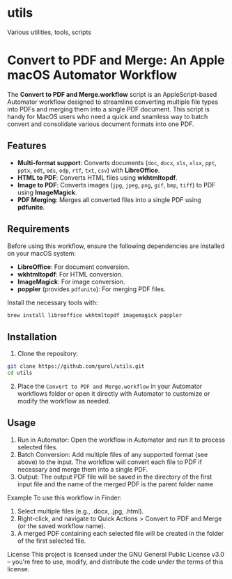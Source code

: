 # utils
Various utilities, tools, scripts

# Convert to PDF and Merge: An Apple macOS Automator Workflow

The **Convert to PDF and Merge.workflow** script is an AppleScript-based Automator workflow designed to streamline converting multiple file types into PDFs and merging them into a single PDF document. This script is handy for MacOS users who need a quick and seamless way to batch convert and consolidate various document formats into one PDF.

## Features
- **Multi-format support**: Converts documents (`doc`, `docx`, `xls`, `xlsx`, `ppt`, `pptx`, `odt`, `ods`, `odp`, `rtf`, `txt`, `csv`) with **LibreOffice**.
- **HTML to PDF**: Converts HTML files using **wkhtmltopdf**.
- **Image to PDF**: Converts images (`jpg`, `jpeg`, `png`, `gif`, `bmp`, `tiff`) to PDF using **ImageMagick**.
- **PDF Merging**: Merges all converted files into a single PDF using **pdfunite**.

## Requirements

Before using this workflow, ensure the following dependencies are installed on your macOS system:
- **LibreOffice**: For document conversion.
- **wkhtmltopdf**: For HTML conversion.
- **ImageMagick**: For image conversion.
- **poppler** (provides `pdfunite`): For merging PDF files.

Install the necessary tools with:
```bash
brew install libreoffice wkhtmltopdf imagemagick poppler
```

## Installation
1. Clone the repository:
```bash
git clone https://github.com/gurol/utils.git
cd utils
```
2. Place the `Convert to PDF and Merge.workflow` in your Automator workflows folder or open it directly with Automator to customize or modify the workflow as needed.

## Usage
1. Run in Automator: Open the workflow in Automator and run it to process selected files.
2. Batch Conversion: Add multiple files of any supported format (see above) to the input. The workflow will convert each file to PDF if necessary and merge them into a single PDF.
3. Output: The output PDF file will be saved in the directory of the first input file and the name of the merged PDF is the parent folder name

Example
To use this workflow in Finder:
1. Select multiple files (e.g., .docx, .jpg, .html).
2. Right-click, and navigate to Quick Actions > Convert to PDF and Merge (or the saved workflow name).
3. A merged PDF containing each selected file will be created in the folder of the first selected file.

License
This project is licensed under the GNU General Public License v3.0 – you're free to use, modify, and distribute the code under the terms of this license.
